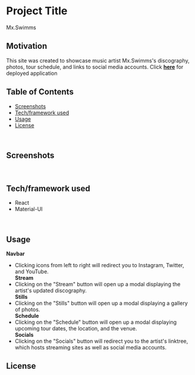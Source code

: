 # Project Title
Mx.Swimms

## Motivation
This site was created to showcase music artist Mx.Swimms's discography, photos, tour schedule, and links to social media accounts.
Click **[here](http://mxswimms.herokuapp.com/)** for deployed application
<br/>

## Table of Contents
* [Screenshots](#screenshots)
* [Tech/framework used](#tech/framework-used)
* [Usage](#usage)
* [License](#license)
<br/>

## Screenshots
<br/>

## Tech/framework used
* React
* Material-UI
<br/>

## Usage
**Navbar**
* Clicking icons from left to right will redirect you to Instagram, Twitter, and YouTube.<br/>
**Stream**
* Clicking on the "Stream" button will open up a modal displaying the artist's updated discography.<br/>
**Stills**
* Clicking on the "Stills" button will open up a modal displaying a gallery of photos.<br/>
**Schedule**
* Clicking on the "Schedule" button will open up a modal displaying upcoming tour dates, the location, and the venue.<br/>
**Socials**
* Clicking on the "Socials" button will redirect you to the artist's linktree, which hosts streaming sites as well as social media accounts.<br/>

## License
